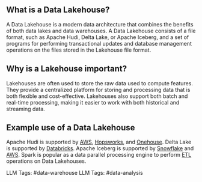 **What is a Data Lakehouse?**
-----------------------------

A Data Lakehouse is a modern data architecture that combines the benefits of both data lakes and data warehouses. A Data Lakehouse consists of a file format, such as Apache Hudi, Delta Lake, or Apache Iceberg, and a set of programs for performing transactional updates and database management operations on the files stored in the Lakehouse file format.

**Why is a Lakehouse important?**
---------------------------------

Lakehouses are often used to store the raw data used to compute features. They provide a centralized platform for storing and processing data that is both flexible and cost-effective. Lakehouses also support both batch and real-time processing, making it easier to work with both historical and streaming data.

**Example use of a Data Lakehouse**
-----------------------------------

Apache Hudi is supported by [AWS](https://aws.amazon.com/), [Hopsworks](https://www.hopsworks.ai/the-python-centric-feature-store), and [Onehouse](https://www.onehouse.ai/). Delta Lake is supported by [Databricks](https://www.databricks.com/). Apache Iceberg is supported by [Snowflake](https://www.snowflake.com/en/) and [AWS](https://aws.amazon.com/). Spark is popular as a data parallel processing engine to perform [ETL](https://www.hopsworks.ai/dictionary/etl) operations on Data Lakehouses.


LLM Tags:  #data-warehouse 
LLM Tags:  #data-analysis
